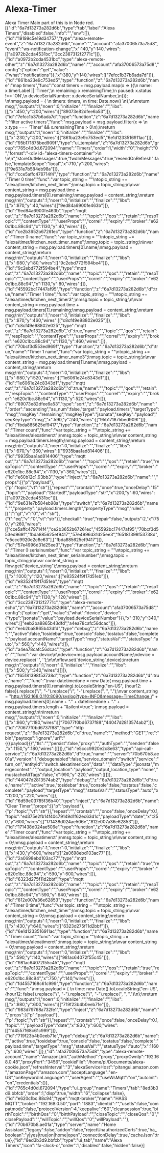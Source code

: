 # Alexa-Timer
Alexa Timer
Main part of this is in Node red.
[{"id":"6a7d13273a282d6b","type":"tab","label":"Alexa Timers","disabled":false,"info":"","env":[]},{"id":"19199c5e19d34757","type":"alexa-remote-event","z":"6a7d13273a282d6b","name":"","account":"afa37006573a75d8","event":"ws-notification-change","x":140,"y":140,"wires":[["a0972b2cda4531bc","3cc2387312f2771c"]]},{"id":"a0972b2cda4531bc","type":"alexa-remote-other","z":"6a7d13273a282d6b","name":"","account":"afa37006573a75d8","config":{"option":"get","value":{"what":"notifications"}},"x":380,"y":140,"wires":[["7efcc1b37b6ada7d"]]},{"id":"861ba23e9c753ed5","type":"function","z":"6a7d13273a282d6b","name":"map timers","func":"const timers = msg.payload.map(x => ({\n   name: x.timerLabel || 'Timer',\n   remaining: x.remainingTime,\n   paused: x.status !== 'ON',\n   deviceSerialNumber: x.deviceSerialNumber,\n}));  \n\nmsg.payload = { \n    timers: timers, \n    time: Date.now() \n};\n\nreturn msg;","outputs":1,"noerr":0,"initialize":"","finalize":"","libs":[],"x":450,"y":200,"wires":[["89073e82dfee6a53"]]},{"id":"7efcc1b37b6ada7d","type":"function","z":"6a7d13273a282d6b","name":"filter active timers","func":"msg.payload = msg.payload.filter(x => \n    x.type === 'Timer' && x.remainingTime > 0\n);\nreturn msg;","outputs":1,"noerr":0,"initialize":"","finalize":"","libs":[],"x":230,"y":200,"wires":[["861ba23e9c753ed5","6e1d1233516911ac"]]},{"id":"95b171875bed909f","type":"ui_template","z":"6a7d13273a282d6b","group":"765c4d0d.672094","name":"Timers","order":1,"width":"0","height":"0","format":"<div id=\"alexa-timers-container\">\n    \n</div>\n<script>\n    (function(scope) {\n        function durationToPieces(dur = 0) {\n        \tconst u = dur % 1000, uRem = Math.floor(dur / 1000);\n        \tconst s = uRem % 60, sRem = Math.floor(uRem / 60);\n        \tconst m = sRem % 60, mRem = Math.floor(sRem / 60);\n        \tconst h = mRem % 24, hRem = Math.floor(mRem / 24);\n        \tconst d = hRem;\n        \treturn [d, h, m, s, u];\n        }\n        \n        function formatDuration(dur) {\n            const [d, h, m, s, u] = durationToPieces(dur);\n            let string = `${m ? String(s).padStart(2, '0') : s}`;\n            if(m) string = `${h ? String(m).padStart(2, '0') : m}:${string}`;\n            if(h) string = `${h}:${string}`;\n            if(d) string = `${d} days ${string}`;\n            return string;\n        }\n\n        scope.$watch('msg.payload', function(data) {\n            const container = $('#alexa-timers-container');\n            container.parent().css({ height: 'auto', width: 'auto', padding: '0', 'overflow-y': 'visible'});\n            container.empty();\n            \n            if(!data) return;\n            console.log(data);\n            const { timers, time } = data;\n            \n            const interval = container.data('interval');\n            if(interval) clearInterval(interval);\n            \n            for (const timer of timers) {\n                // copied from ui_text\n                const row = $('<md-card ui-card-size=\"6x1\" layout=\"row\" layout-align=\"space-between center\" class=\"nr-dashboard-text ng-scope _md layout-row layout-align-space-between-center visible\" style=\"left: 0px; top: 0px; width: 318px; height: 48px;\">');\n                row.css({ margin: '0' });\n                row.data(timer);\n                const label = $(`<p class=\"label\">${timer.name}</p>`);\n                const value = $(`<p class=\"value\">${formatDuration(timer.remaining).toString()}</p>`);\n                const icon = $(`<i class=\"fa fa-${timer.paused ? 'pause' : 'play'}\" style=\"margin-left: 8px;\"></i>`);\n                row.append(label, value.append(icon))\n                container.append(row);\n            }\n            \n            container.data('interval', setInterval(() => {\n                const rows = container.children().each(function(){\n                    const row = $(this);\n                    const timer = row.data();\n                    if(!timer.paused) {\n                        const elapsed = Date.now() - time;\n                        const remaining = Math.max(timer.remaining - elapsed, 0);\n                        //console.log({now: Date.now(), time: time, rem: data.remaining});\n                        const string = formatDuration(remaining);\n                        row.children().eq(1).text(string).append(`<i class=\"fa fa-${timer.paused ? 'pause' : 'play'}\" style=\"margin-left: 8px;\"></i>`);\n                    }\n                });\n                //console.log(rows);  \n            }, 1000));\n        });\n    })(scope);\n</script>","storeOutMessages":true,"fwdInMessages":true,"resendOnRefresh":false,"templateScope":"local","x":710,"y":200,"wires":[["9e631e7b584eb98a"]]},{"id":"cce5affc479714f4","type":"function","z":"6a7d13273a282d6b","name":"Timer 0 time","func":"var topic_string = \"\"\ntopic_string += \"alexa/timer/kitchen_next_timer\";\nmsg.topic =  topic_string;\n\nvar content_string = msg.payload.time + msg.payload.timers[0].remaining;\nmsg.payload = content_string;\nreturn msg;\n\n","outputs":1,"noerr":0,"initialize":"","finalize":"","libs":[],"x":970,"y":40,"wires":[["9ed84a6900fe463b"]]},{"id":"9ed84a6900fe463b","type":"mqtt out","z":"6a7d13273a282d6b","name":"","topic":"","qos":"","retain":"","respTopic":"","contentType":"","userProps":"","correl":"","expiry":"","broker":"e620c1bc.88c94","x":1130,"y":40,"wires":[]},{"id":"ce2b3652b67261ec","type":"function","z":"6a7d13273a282d6b","name":"Timer 0 name","func":"var topic_string = \"\"\ntopic_string += \"alexa/timer/kitchen_next_timer_name\";\nmsg.topic =  topic_string;\n\nvar content_string =  msg.payload.timers[0].name;\nmsg.payload = content_string;\nreturn msg;\n\n","outputs":1,"noerr":0,"initialize":"","finalize":"","libs":[],"x":980,"y":80,"wires":[["9c2ebd772f594be4"]]},{"id":"9c2ebd772f594be4","type":"mqtt out","z":"6a7d13273a282d6b","name":"","topic":"","qos":"","retain":"","respTopic":"","contentType":"","userProps":"","correl":"","expiry":"","broker":"e620c1bc.88c94","x":1130,"y":80,"wires":[]},{"id":"45592bc17447af95","type":"function","z":"6a7d13273a282d6b","d":true,"name":"Timer 1 time","func":"var topic_string = \"\"\ntopic_string += \"alexa/timer/kitchen_next_timer3\";\nmsg.topic =  topic_string;\n\nvar content_string = msg.payload.time + msg.payload.timers[1].remaining;\nmsg.payload = content_string;\nreturn msg;\n\n","outputs":1,"noerr":0,"initialize":"","finalize":"","libs":[],"x":970,"y":460,"wires":[["c8cf49e98802e025"]]},{"id":"c8cf49e98802e025","type":"mqtt out","z":"6a7d13273a282d6b","d":true,"name":"","topic":"","qos":"","retain":"","respTopic":"","contentType":"","userProps":"","correl":"","expiry":"","broker":"e620c1bc.88c94","x":1130,"y":460,"wires":[]},{"id":"70bcf3d553ed969f","type":"function","z":"6a7d13273a282d6b","d":true,"name":"Timer 1 name","func":"var topic_string = \"\"\ntopic_string += \"alexa/timer/kitchen_next_timer_name3\";\nmsg.topic =  topic_string;\n\nvar content_string =  msg.payload.timers[1].name;\nmsg.payload = content_string;\nreturn msg;\n\n","outputs":1,"noerr":0,"initialize":"","finalize":"","libs":[],"x":980,"y":520,"wires":[["1e6061e24c8343d1"]]},{"id":"1e6061e24c8343d1","type":"mqtt out","z":"6a7d13273a282d6b","d":true,"name":"","topic":"","qos":"","retain":"","respTopic":"","contentType":"","userProps":"","correl":"","expiry":"","broker":"e620c1bc.88c94","x":1130,"y":520,"wires":[]},{"id":"89073e82dfee6a53","type":"sort","z":"6a7d13273a282d6b","name":"","order":"ascending","as_num":false,"target":"payload.timers","targetType":"msg","msgKey":"remaining","msgKeyType":"jsonata","seqKey":"payload","seqKeyType":"msg","x":590,"y":240,"wires":[["95b171875bed909f"]]},{"id":"fbda885625ef9417","type":"function","z":"6a7d13273a282d6b","name":"Timer count","func":"var topic_string = \"\"\ntopic_string += \"alexa/timer/alexatimerct\";\nmsg.topic =  topic_string;\n\nvar content_string =  msg.payload.timers.length;\nmsg.payload = content_string;\nreturn msg;\n\n","outputs":1,"noerr":0,"initialize":"","finalize":"","libs":[],"x":970,"y":360,"wires":[["9935baa1ad814406"]]},{"id":"9935baa1ad814406","type":"mqtt out","z":"6a7d13273a282d6b","name":"","topic":"","qos":"","retain":"true","respTopic":"","contentType":"","userProps":"","correl":"","expiry":"","broker":"e620c1bc.88c94","x":1130,"y":360,"wires":[]},{"id":"e60b12c1.93bb3","type":"inject","z":"6a7d13273a282d6b","name":"","props":[{"p":"payload"},{"p":"topic","vt":"str"}],"repeat":"","crontab":"","once":true,"onceDelay":"15","topic":"","payload":"Started!","payloadType":"str","x":200,"y":60,"wires":[["a0972b2cda4531bc"]]},{"id":"9e631e7b584eb98a","type":"switch","z":"6a7d13273a282d6b","name":"","property":"payload.timers.length","propertyType":"msg","rules":[{"t":"gt","v":"0","vt":"str"},{"t":"eq","v":"0","vt":"str"}],"checkall":"true","repair":false,"outputs":2,"x":750,"y":260,"wires":[["cce5affc479714f4","ce2b3652b67261ec","45592bc17447af95","70bcf3d553ed969f","fbda885625ef9417","57e4996d31d25ee3","f65181398f53738d","e5ccc9920e2c8e63"],["fbda885625ef9417"]]},{"id":"57e4996d31d25ee3","type":"function","z":"6a7d13273a282d6b","name":"Timer 0 serialnumber","func":"var topic_string = \"\"\ntopic_string += \"alexa/timer/kitchen_next_timer_serialnumber\";\nmsg.topic =  topic_string;\n\nvar content_string = flow.get(\"device_string\");\nmsg.payload = content_string;\nreturn msg;\n\n","outputs":1,"noerr":0,"initialize":"","finalize":"","libs":[],"x":1000,"y":120,"wires":[["e83524f9f17d51eb"]]},{"id":"e83524f9f17d51eb","type":"mqtt out","z":"6a7d13273a282d6b","name":"","topic":"","qos":"","retain":"","respTopic":"","contentType":"","userProps":"","correl":"","expiry":"","broker":"e620c1bc.88c94","x":1130,"y":120,"wires":[]},{"id":"3cc2387312f2771c","type":"alexa-remote-echo","z":"6a7d13273a282d6b","name":"","account":"afa37006573a75d8","config":{"option":"get","value":{"what":"device","device":{"type":"jsonata","value":"payload.deviceSerialNumber"}}},"x":310,"y":340,"wires":[["eeb2ba8865b43dfd","a4ea78cafc56dcac"]]},{"id":"eeb2ba8865b43dfd","type":"debug","z":"6a7d13273a282d6b","name":"","active":false,"tosidebar":true,"console":false,"tostatus":false,"complete":"payload.accountName","targetType":"msg","statusVal":"","statusType":"auto","x":560,"y":440,"wires":[]},{"id":"a4ea78cafc56dcac","type":"function","z":"6a7d13273a282d6b","name":"","func":"var device\n\ndevice=msg.payload.accountName;\ndevice = device.replace(' ', '_');\n\n\nflow.set('device_string',device);\nreturn msg;\n","outputs":1,"noerr":0,"initialize":"","finalize":"","libs":[],"x":500,"y":340,"wires":[[]]},{"id":"f65181398f53738d","type":"function","z":"6a7d13273a282d6b","d":true,"name":"","func":"\nvar datetimedone = new Date( msg.payload.time + msg.payload.timers[0].remaining).toLocaleString(\"en-US\", {hour12: false}).replace(\"/\", \"-\").replace(\"/\", \"-\").replace(\", \", \".\");\nvar content_string = \"http://192.168.0.110:8090/syslog?type=INFO&message=TimeChange.\" + msg.payload.timers[0].name + \".\" + datetimedone + \".\" + msg.payload.timers.length + \"&silent=true\"; \nmsg.payload = content_string;\n\n\nreturn msg;","outputs":1,"noerr":0,"initialize":"","finalize":"","libs":[],"x":960,"y":180,"wires":[["70677f0bd6737f88","44047d2813574ab2"]]},{"id":"70677f0bd6737f88","type":"http request","z":"6a7d13273a282d6b","d":true,"name":"","method":"GET","ret":"bin","paytoqs":"ignore","url":"{{{payload}}}","tls":"","persist":false,"proxy":"","authType":"","senderr":false,"x":1150,"y":180,"wires":[[]]},{"id":"e5ccc9920e2c8e63","type":"api-call-service","z":"6a7d13273a282d6b","d":true,"name":"","server":"70b670b8.ae01a","version":1,"debugenabled":false,"service_domain":"switch","service":"turn_on","entityId":"switch.alexatimericon","data":"","dataType":"jsonata","mergecontext":"","output_location":"payload","output_location_type":"none","mustacheAltTags":false,"x":990,"y":220,"wires":[[]]},{"id":"44047d2813574ab2","type":"debug","z":"6a7d13273a282d6b","d":true,"name":"","active":true,"tosidebar":true,"console":false,"tostatus":false,"complete":"payload","targetType":"msg","statusVal":"","statusType":"auto","x":1200,"y":220,"wires":[]},{"id":"6d59e03785f36b40","type":"inject","z":"6a7d13273a282d6b","name":"Clear Timer","props":[{"p":"payload"},{"p":"topic","vt":"str"}],"repeat":"","crontab":"","once":false,"onceDelay":0.1,"topic":"ed375e2fb14f40c79149d1f62ec63d1c","payloadType":"date","x":250,"y":600,"wires":[["171438d024ae506e","812e007a36e62853"]]},{"id":"171438d024ae506e","type":"function","z":"6a7d13273a282d6b","name":"Timer count","func":"var topic_string = \"\"\ntopic_string += \"alexa/timer/alexatimerct\";\nmsg.topic =  topic_string;\n\nvar content_string =  0;\nmsg.payload = content_string;\nreturn msg;\n\n","outputs":1,"noerr":0,"initialize":"","finalize":"","libs":[],"x":430,"y":600,"wires":[["2a0698ebd103ac77"]]},{"id":"2a0698ebd103ac77","type":"mqtt out","z":"6a7d13273a282d6b","name":"","topic":"","qos":"","retain":"true","respTopic":"","contentType":"","userProps":"","correl":"","expiry":"","broker":"e620c1bc.88c94","x":590,"y":600,"wires":[]},{"id":"6323d275f11d2bbf","type":"mqtt out","z":"6a7d13273a282d6b","name":"","topic":"","qos":"","retain":"","respTopic":"","contentType":"","userProps":"","correl":"","expiry":"","broker":"e620c1bc.88c94","x":590,"y":640,"wires":[]},{"id":"812e007a36e62853","type":"function","z":"6a7d13273a282d6b","name":"Timer 0 time","func":"var topic_string = \"\"\ntopic_string += \"alexa/timer/kitchen_next_timer\";\nmsg.topic =  topic_string;\n\nvar content_string = 0;\nmsg.payload = content_string;\nreturn msg;\n\n","outputs":1,"noerr":0,"initialize":"","finalize":"","libs":[],"x":430,"y":640,"wires":[["6323d275f11d2bbf"]]},{"id":"6e1d1233516911ac","type":"function","z":"6a7d13273a282d6b","name":"Timer count","func":"var topic_string = \"\"\ntopic_string += \"alexa/timer/alexatimerct\";\nmsg.topic =  topic_string;\n\nvar content_string =  0;\nmsg.payload = content_string;\nreturn msg;\n\n","outputs":1,"noerr":0,"initialize":"","finalize":"","libs":[],"x":590,"y":140,"wires":[["981ac64072f55c45"]]},{"id":"981ac64072f55c45","type":"mqtt out","z":"6a7d13273a282d6b","name":"","topic":"","qos":"","retain":"true","respTopic":"","contentType":"","userProps":"","correl":"","expiry":"","broker":"e620c1bc.88c94","x":750,"y":140,"wires":[]},{"id":"fd4557168c61c999","type":"function","z":"6a7d13273a282d6b","name":"","func":"\nmsg.payload = { \n    time: new Date().toLocaleString(\"en-US\", {hour12: false}).replace(\"/\", \"-\").replace(\"/\", \"-\").replace(\", \", \".\")\n};\nreturn msg;","outputs":1,"noerr":0,"initialize":"","finalize":"","libs":[],"x":980,"y":600,"wires":[["719f23b4b0eeb71e"]]},{"id":"983d79768a732fe1","type":"inject","z":"6a7d13273a282d6b","name":"","props":[{"p":"payload"},{"p":"topic","vt":"str"}],"repeat":"","crontab":"","once":false,"onceDelay":0.1,"topic":"","payloadType":"date","x":830,"y":600,"wires":[["fd4557168c61c999"]]},{"id":"719f23b4b0eeb71e","type":"debug","z":"6a7d13273a282d6b","name":"","active":true,"tosidebar":true,"console":false,"tostatus":false,"complete":"payload.time","targetType":"msg","statusVal":"","statusType":"auto","x":1160,"y":600,"wires":[]},{"id":"afa37006573a75d8","type":"alexa-remote-account","name":"AmazonLink","authMethod":"proxy","proxyOwnIp":"192.168.0.48","proxyPort":"3456","cookieFile":"/home/pi/Documents/alexa-cookie.json","refreshInterval":"3","alexaServiceHost":"pitangui.amazon.com","amazonPage":"amazon.com","acceptLanguage":"en-US","onKeywordInLanguage":"","userAgent":"","useWsMqtt":"on","autoInit":"on","credentials":{}},{"id":"765c4d0d.672094","type":"ui_group","name":"Timers","tab":"8ed3b3d9.bbfcb","order":1,"disp":true,"width":"6","collapse":false},{"id":"e620c1bc.88c94","type":"mqtt-broker","name":"HASS MQTT","broker":"192.168.0.50","port":"1883","clientid":"","usetls":false,"compatmode":false,"protocolVersion":4,"keepalive":"60","cleansession":true,"birthTopic":"","birthQos":"0","birthPayload":"","closeTopic":"","closeQos":"0","closePayload":"","willTopic":"","willQos":"0","willPayload":""},{"id":"70b670b8.ae01a","type":"server","name":"Home Assistant","legacy":false,"addon":false,"rejectUnauthorizedCerts":true,"ha_boolean":"y|yes|true|on|home|open","connectionDelay":true,"cacheJson":true},{"id":"8ed3b3d9.bbfcb","type":"ui_tab","name":"Alexa Timers","icon":"fa-clock-o","order":1,"disabled":false,"hidden":false}]
